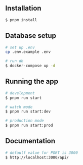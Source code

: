 
## Installation

```bash
$ pnpm install
```

## Database setup

```bash
# set up .env
cp .env.example .env

# run db
$ docker-compose up -d
```

## Running the app

```bash
# development
$ pnpm run start

# watch mode
$ pnpm run start:dev

# production mode
$ pnpm run start:prod
```

## Documentation
```bash
# defaulf value for PORT is 3000
$ http://localhost:3000/api/
```
